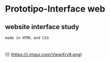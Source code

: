 # Prototipo-Interface web

## website interface study
`made in HTML and CSS`

#

![] (https://i.imgur.com/VwwXry9.png)
